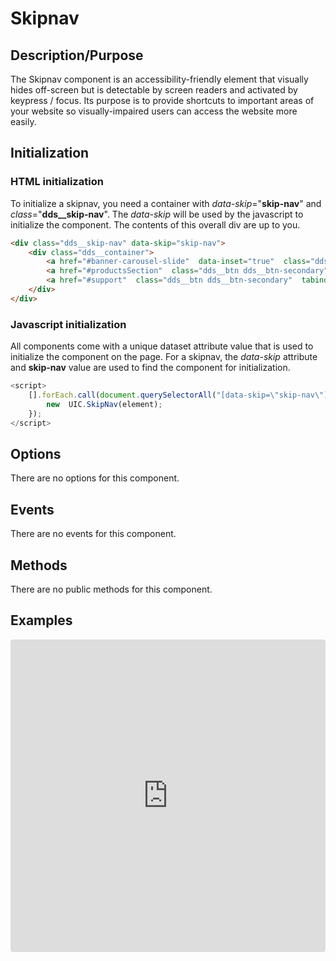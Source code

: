 # Skipnav

## Description/Purpose

The Skipnav component is an accessibility-friendly element that visually hides off-screen but is detectable by screen readers and activated by keypress / focus.  Its purpose is to provide shortcuts to important areas of your website so visually-impaired users can access the website more easily.

## Initialization

### HTML initialization

To initialize a skipnav, you need a container with *data-skip*="**skip-nav**" and *class*="**dds__skip-nav**". The *data-skip* will be used by the javascript  to initialize the component.  The contents of this overall div are up to you.

```HTML
<div class="dds__skip-nav" data-skip="skip-nav">
    <div class="dds__container">
        <a href="#banner-carousel-slide"  data-inset="true"  class="dds__btn dds__btn-secondary"  tabindex="0">Skip to main content</a>
        <a href="#productsSection"  class="dds__btn dds__btn-secondary"  tabindex="0">Skip to Products section</a>
        <a href="#support"  class="dds__btn dds__btn-secondary"  tabindex="0">Skip to Support</a>
    </div>
</div>
```

### Javascript initialization

All components come with a unique dataset attribute  value that  is used to initialize the component on the page. For a skipnav, the *data-skip* attribute and **skip-nav** value are used to find  the component for initialization.

```javascript
<script>
    [].forEach.call(document.querySelectorAll("[data-skip=\"skip-nav\"]"), function(element) {
        new  UIC.SkipNav(element);
    });
</script>
```

## Options

There are no options for this component.

## Events

There are no events for this component.

## Methods

There are no public methods for this component.

## Examples

<iframe
     src="https://codesandbox.io/embed/github/DDS-DLS/sandboxes/tree/master/?codemirror=1&expanddevtools=0&runonclick=1&hidenavigation=1&hidedevtools=1&fontsize=14&hidenavigation=1&initialpath=%3Fdoc%3Dskipnav&module=%2Fsrc%2Fcomponents%2Fskipnav.txt&theme=dark&view=preview"
     style="width:100%; height:500px; border:0; border-radius: 4px; overflow:hidden;"
     title="CodeSandbox instance of DLS components"
     allow="accelerometer; ambient-light-sensor; camera; encrypted-media; geolocation; gyroscope; hid; microphone; midi; payment; usb; vr"
     sandbox="allow-forms allow-modals allow-popups allow-presentation allow-same-origin allow-scripts"
   ></iframe>
